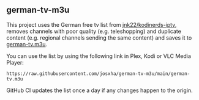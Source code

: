 ## german-tv-m3u

This project uses the German free tv list from [jnk22/kodinerds-iptv](https://github.com/jnk22/kodinerds-iptv), removes channels with poor quality (e.g. teleshopping) and duplicate content (e.g. regional channels sending the same content) and saves it to [german-tv.m3u](./german-tv.m3u).

You can use the list by using the following link in Plex, Kodi or VLC Media Player: 

```
https://raw.githubusercontent.com/josxha/german-tv-m3u/main/german-tv.m3u
```

GitHub CI updates the list once a day if any changes happen to the origin.
